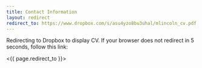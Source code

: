 ```yaml
---
title: Contact Information
layout: redirect
redirect_to: https://www.dropbox.com/s/asu4yzo8bu3uhal/mlincoln_cv.pdf
---
```


Redirecting to Dropbox to display CV.
If your browser does not redirect in 5 seconds, follow this link:

<{{ page.redirect_to }}>

